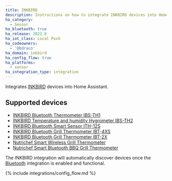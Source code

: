 ```yaml
---
title: INKBIRD
description: Instructions on how to integrate INKBIRD devices into Home Assistant.
ha_category:
  - Sensor
ha_bluetooth: true
ha_release: 2022.8
ha_iot_class: Local Push
ha_codeowners:
  - '@bdraco'
ha_domain: inkbird
ha_config_flow: true
ha_platforms:
  - sensor
ha_integration_type: integration
---
```


Integrates [INKBIRD](https://www.inkbird.com/) devices into Home Assistant.

## Supported devices

- [INKBIRD Bluetooth Thermometer IBS-TH1](https://inkbird.com/products/bluetooth-thermometer-ibs-th1)
- [INKBIRD Temperature and humidity Hygrometer IBS-TH2](https://inkbird.com/products/hygrometer-ibs-th2)
- [INKBIRD Bluetooth Smart Sensor ITH-12S](https://inkbird.com/products/bluetooth-smart-sensor-ith-12s)
- [INKBIRD Bluetooth Grill Thermometer IBT-4XS](https://inkbird.com/products/bluetooth-grill-thermometer-ibt-4xs)
- [INKBIRD Bluetooth Grill Thermometer IBT-2X](https://inkbird.com/products/bluetooth-grill-thermometer-ibt-2x)
- [Nutrichef Smart Wireless Grill Thermometer](https://nutrichefkitchen.com/products/pwirbbq40)
- [Nutrichef Smart Bluetooth BBQ Grill Thermometer](https://nutrichefkitchen.com/products/pwirbbq80-1)

The INKBIRD integration will automatically discover devices once the [Bluetooth](/integrations/bluetooth) integration is enabled and functional.

{% include integrations/config_flow.md %}
